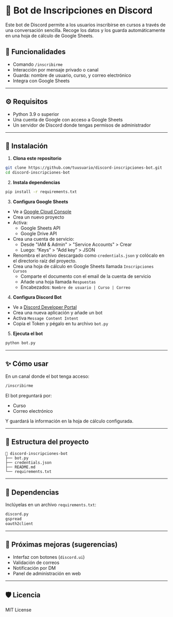 # 🤖 Bot de Inscripciones en Discord

Este bot de Discord permite a los usuarios inscribirse en cursos a través de una conversación sencilla. Recoge los datos y los guarda automáticamente en una hoja de cálculo de Google Sheets.

## 🚀 Funcionalidades

- Comando `/inscribirme`
- Interacción por mensaje privado o canal
- Guarda: nombre de usuario, curso, y correo electrónico
- Integra con Google Sheets

---

## ⚙️ Requisitos

- Python 3.9 o superior
- Una cuenta de Google con acceso a Google Sheets
- Un servidor de Discord donde tengas permisos de administrador

---

## 🧰 Instalación

1. **Clona este repositorio**

```bash
git clone https://github.com/tuusuario/discord-inscripciones-bot.git
cd discord-inscripciones-bot
```

2. **Instala dependencias**

```bash
pip install -r requirements.txt
```

3. **Configura Google Sheets**

- Ve a [Google Cloud Console](https://console.cloud.google.com/)
- Crea un nuevo proyecto
- Activa:
  - Google Sheets API
  - Google Drive API
- Crea una cuenta de servicio:
  - Desde "IAM & Admin" > "Service Accounts" > Crear
  - Luego: “Keys” > “Add key” > JSON
- Renombra el archivo descargado como `credentials.json` y colócalo en el directorio raíz del proyecto.
- Crea una hoja de cálculo en Google Sheets llamada `Inscripciones Cursos`
  - Comparte el documento con el email de la cuenta de servicio
  - Añade una hoja llamada `Respuestas`
  - Encabezados: `Nombre de usuario | Curso | Correo`

4. **Configura Discord Bot**

- Ve a [Discord Developer Portal](https://discord.com/developers/applications)
- Crea una nueva aplicación y añade un bot
- Activa `Message Content Intent`
- Copia el Token y pégalo en tu archivo `bot.py`

5. **Ejecuta el bot**

```bash
python bot.py
```

---

## ✨ Cómo usar

En un canal donde el bot tenga acceso:

```bash
/inscribirme
```

El bot preguntará por:
- Curso
- Correo electrónico

Y guardará la información en la hoja de cálculo configurada.

---

## 📂 Estructura del proyecto

```
📁 discord-inscripciones-bot
├── bot.py
├── credentials.json
├── README.md
└── requirements.txt
```

---

## 🧪 Dependencias

Inclúyelas en un archivo `requirements.txt`:

```txt
discord.py
gspread
oauth2client
```

---

## 📌 Próximas mejoras (sugerencias)

- Interfaz con botones (`discord.ui`)
- Validación de correos
- Notificación por DM
- Panel de administración en web

---

## 🛡️ Licencia

MIT License
